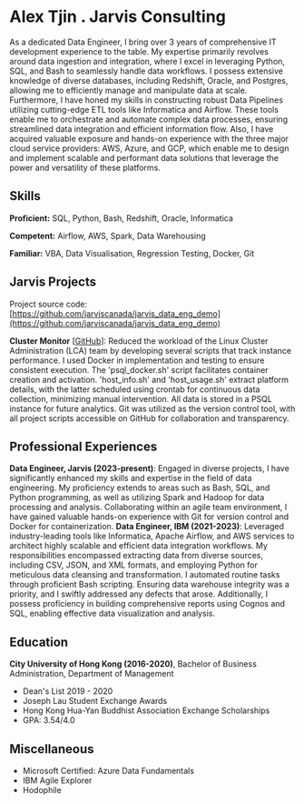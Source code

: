 # Alex Tjin . Jarvis Consulting

As a dedicated Data Engineer, I bring over 3 years of comprehensive IT development experience to the table. My expertise primarily revolves around data ingestion and integration, where I excel in leveraging Python, SQL, and Bash to seamlessly handle data workflows. I possess extensive knowledge of diverse databases, including Redshift, Oracle, and Postgres, allowing me to efficiently manage and manipulate data at scale. Furthermore, I have honed my skills in constructing robust Data Pipelines utilizing cutting-edge ETL tools like Informatica and Airflow. These tools enable me to orchestrate and automate complex data processes, ensuring streamlined data integration and efficient information flow. Also, I have acquired valuable exposure and hands-on experience with the three major cloud service providers: AWS, Azure, and GCP, which enable me to design and implement scalable and performant data solutions that leverage the power and versatility of these platforms.


## Skills

**Proficient:** SQL, Python, Bash, Redshift, Oracle, Informatica

**Competent:** Airflow, AWS, Spark, Data Warehousing

**Familiar:** VBA, Data Visualisation, Regression Testing, Docker, Git

## Jarvis Projects

Project source code: [https://github.com/jarviscanada/jarvis_data_eng_demo](https://github.com/jarviscanada/jarvis_data_eng_demo)


**Cluster Monitor** [[GitHub](https://github.com/jarviscanada/jarvis_data_eng_demo/tree/masterhttps://github.com/Jarvis-Consulting-Group/jarvis_data_eng-alextjin/tree/master/linux_sql)]: Reduced the workload of the Linux Cluster Administration (LCA) team by developing several scripts that track instance performance. I used Docker in implementation and testing to ensure consistent execution. The 'psql_docker.sh' script facilitates container creation and activation. 'host_info.sh' and 'host_usage.sh' extract platform details, with the latter scheduled using crontab for continuous data collection, minimizing manual intervention. All data is stored in a PSQL instance for future analytics. Git was utilized as the version control tool, with all project scripts accessible on GitHub for collaboration and transparency.

<!--- **Core Java Apps** [[GitHub](https://github.com/jarviscanada/jarvis_data_eng_demo/tree/master/core_java)]: --->

<!--- **Python Data Analytics** [[GitHub](https://github.com/jarviscanada/jarvis_data_eng_demo/tree/master/python_data_anlytics)]: --->

<!--- **Hadoop** [[GitHub](https://github.com/jarviscanada/jarvis_data_eng_demo/tree/master/hadoop)]: --->

<!--- **Spark** [[GitHub](https://github.com/jarviscanada/jarvis_data_eng_demo/tree/master/spark)]: --->

<!--- **Cloud/DevOps** [[GitHub](https://github.com/jarviscanada/jarvis_data_eng_demo/tree/master/cloud_devops)]: --->


## Professional Experiences

**Data Engineer, Jarvis (2023-present)**: Engaged in diverse projects, I have significantly enhanced my skills and expertise in the field of data engineering. My proficiency extends to areas such as Bash, SQL, and Python programming, as well as utilizing Spark and Hadoop for data processing and analysis. Collaborating within an agile team environment, I have gained valuable hands-on experience with Git for version control and Docker for containerization. 
**Data Engineer, IBM (2021-2023)**: Leveraged industry-leading tools like Informatica, Apache Airflow, and AWS services to architect highly scalable and efficient data integration workflows. My responsibilities encompassed extracting data from diverse sources, including CSV, JSON, and XML formats, and employing Python for meticulous data cleansing and transformation. I automated routine tasks through proficient Bash scripting. Ensuring data warehouse integrity was a priority, and I swiftly addressed any defects that arose. Additionally, I possess proficiency in building comprehensive reports using Cognos and SQL, enabling effective data visualization and analysis.


## Education
**City University of Hong Kong (2016-2020)**, Bachelor of Business Administration, Department of Management
- Dean's List 2019 - 2020
- Joseph Lau Student Exchange Awards
- Hong Kong Hua-Yan Buddhist Association Exchange Scholarships
- GPA: 3.54/4.0


## Miscellaneous
- Microsoft Certified: Azure Data Fundamentals
- IBM Agile Explorer
- Hodophile
